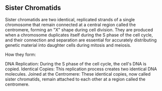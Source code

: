 ## Sister Chromatids

Sister chromatids are two identical, replicated strands of a single chromosome that remain connected at a central region called the centromere, forming an "X" shape during cell division. They are produced when a chromosome duplicates itself during the S phase of the cell cycle, and their connection and separation are essential for accurately distributing genetic material into daughter cells during mitosis and meiosis.  

How they form:

DNA Replication: During the S phase of the cell cycle, the cell's DNA is copied. 
Identical Copies: This replication process creates two identical DNA molecules. 
Joined at the Centromere: These identical copies, now called sister chromatids, remain attached to each other at a region called the centromere. 
